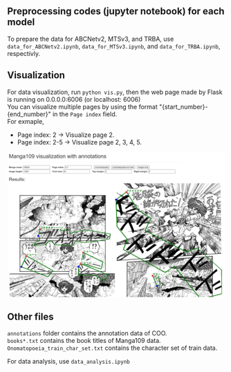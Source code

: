 ## Preprocessing codes (jupyter notebook) for each model
To prepare the data for ABCNetv2, MTSv3, and TRBA, use `data_for_ABCNetv2.ipynb`, `data_for_MTSv3.ipynb`, and `data_for_TRBA.ipynb`, respectivly. <br>


## Visualization
For data visualization, run `python vis.py`, then the web page made by Flask is running on 0.0.0.0:6006 (or localhost: 6006)  <br>
You can visualize multiple pages by using the format "{start_number}-{end_number}" in the `Page index` field. <br>
For exmaple, 
- Page index: 2 → Visualize page 2. 
- Page index: 2-5 → Visualize page 2, 3, 4, 5.


<img src="./vis/vis.jpg">


## Other files
`annotations` folder contains the annotation data of COO. <br>
`books*.txt` contains the book titles of Manga109 data. <br>
`Onomatopoeia_train_char_set.txt` contains the character set of train data. <br>

For data analysis, use `data_analysis.ipynb` <br>
